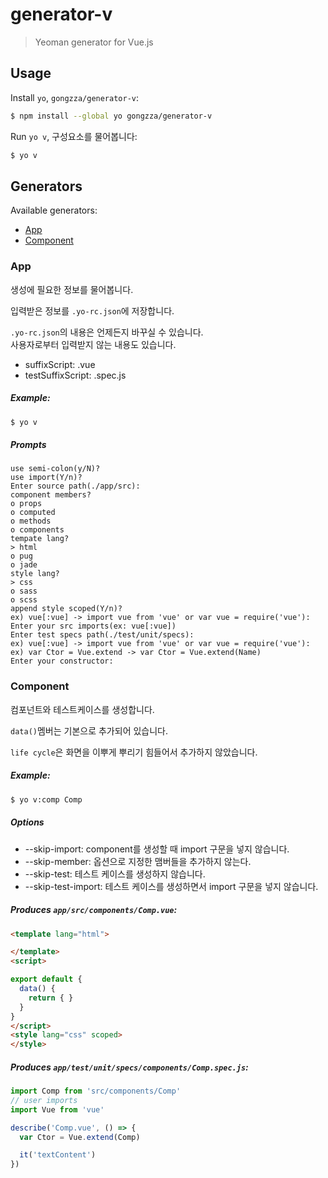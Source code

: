 # generator-v
> Yeoman generator for Vue.js

## Usage
Install `yo`, `gongzza/generator-v`:
``` bash
$ npm install --global yo gongzza/generator-v
```

Run `yo v`, 구성요소를 물어봅니다:
``` bash
$ yo v
```

## Generators
Available generators:
* [App](#app)
* [Component](#component)

<a name="app"></a>
### App
생성에 필요한 정보를 물어봅니다.

입력받은 정보를 `.yo-rc.json`에 저장합니다.

`.yo-rc.json`의 내용은 언제든지 바꾸실 수 있습니다.<br>
사용자로부터 입력받지 않는 내용도 있습니다.
- suffixScript: .vue
- testSuffixScript: .spec.js

##### Example:
``` bash
$ yo v
```

##### Prompts
```
use semi-colon(y/N)?
use import(Y/n)?
Enter source path(./app/src):
component members?
o props
o computed
o methods
o components
tempate lang?
> html
o pug
o jade
style lang?
> css
o sass
o scss
append style scoped(Y/n)?
ex) vue[:vue] -> import vue from 'vue' or var vue = require('vue'):
Enter your src imports(ex: vue[:vue])
Enter test specs path(./test/unit/specs):
ex) vue[:vue] -> import vue from 'vue' or var vue = require('vue'):
ex) var Ctor = Vue.extend -> var Ctor = Vue.extend(Name)
Enter your constructor:
```

<a name="component"></a>
### Component
컴포넌트와 테스트케이스를 생성합니다.

`data()`멤버는 기본으로 추가되어 있습니다.

`life cycle`은 화면을 이뿌게 뿌리기 힘들어서 추가하지 않았습니다.

##### Example:
``` bash
$ yo v:comp Comp
```

##### Options
- --skip-import: component를 생성할 때 import 구문을 넣지 않습니다.
- --skip-member: 옵션으로 지정한 맴버들을 추가하지 않는다.
- --skip-test: 테스트 케이스를 생성하지 않습니다.
- --skip-test-import: 테스트 케이스를 생성하면서 import 구문을 넣지 않습니다.

##### Produces `app/src/components/Comp.vue`:
``` html
<template lang="html">

</template>
<script>

export default {
  data() {
    return { }
  }
}
</script>
<style lang="css" scoped>
</style>
```

##### Produces `app/test/unit/specs/components/Comp.spec.js`:
``` js
import Comp from 'src/components/Comp'
// user imports
import Vue from 'vue'

describe('Comp.vue', () => {
  var Ctor = Vue.extend(Comp)

  it('textContent')
})
```
